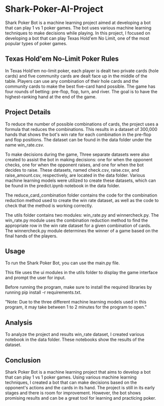 # Shark-Poker-AI-Project

Shark Poker Bot is a machine learning project aimed at developing a bot that can play 1 vs 1 poker games. The bot uses various machine learning techniques to make decisions while playing. In this project, I focused on developing a bot that can play Texas Hold'em No Limit, one of the most popular types of poker games.

## Texas Hold'em No-Limit Poker Rules

In Texas Hold'em no-limit poker, each player is dealt two private cards (hole cards) and five community cards are dealt face up in the middle of the table. Players can use any combination of their hole cards and the community cards to make the best five-card hand possible. The game has four rounds of betting: pre-flop, flop, turn, and river. The goal is to have the highest-ranking hand at the end of the game.

## Project Details

To reduce the number of possible combinations of cards, the project uses a formula that reduces the combinations. This results in a dataset of 300,000 hands that shows the bot's win rate for each combination in the pre-flop and flop positions. The dataset can be found in the data folder under the name win_rate.csv.

To make decisions during the game, Three separate datasets were also created to assist the bot in making decisions: one for when the opponent checks, one for when the opponent raises, and one for when the bot decides to raise. These datasets, named check.csv, raise.csv, and raise_amount.csv, respectively, are located in the data folder. Various machine learning models were utilized to create these datasets, which can be found in the predict.ipynb notebook in the data folder.

The reduce_card_combination folder contains the code for the combination reduction method used to create the win rate dataset, as well as the code to check that the method is working correctly.

The utils folder contains two modules: win_rate.py and winnercheck.py. The win_rate.py module uses the combination reduction method to find the appropriate row in the win rate dataset for a given combination of cards. The winnercheck.py module determines the winner of a game based on the final hands of the players.


## Usage

To run the Shark Poker Bot, you can use the main.py file.

This file uses the ui modules in the utils folder to display the game interface and prompt the user for input.

Before running the program, make sure to install the required libraries by running pip install -r requirements.txt.

"Note: Due to the three different machine learning models used in this program, it may take between 1 to 2 minutes for the program to open."


## Analysis

To analyze the project and results win_rate dataset, I created various notebook in the data folder. These notebooks show the results of the dataset.

## Conclusion

Shark Poker Bot is a machine learning project that aims to develop a bot that can play 1 vs 1 poker games. Using various machine learning techniques, I created a bot that can make decisions based on the opponent's actions and the cards in its hand. The project is still in its early stages and there is room for improvement. However, the bot shows promising results and can be a great tool for learning and practicing poker.


